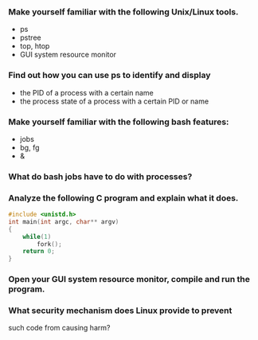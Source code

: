 ### Make yourself familiar with the following Unix/Linux tools.

+ ps
+ pstree
+ top, htop
+ GUI system resource monitor

### Find out how you can use ps to identify and display

+ the PID of a process with a certain name
+ the process state of a process with a certain PID or name


### Make yourself familiar with the following bash features:

+ jobs
+ bg, fg
+ &


### What do bash jobs have to do with processes?

### Analyze the following C program and explain what it does.

```c
#include <unistd.h>
int main(int argc, char** argv)
{
    while(1)
        fork();
    return 0;
}
```

### Open your GUI system resource monitor, compile and run the program.


### What security mechanism does Linux provide to prevent
such code from causing harm?
